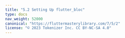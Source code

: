 ```yaml
---
title: "5.2 Setting Up flutter_bloc"
type: docs
nav_weight: 52000
canonical: "https://fluttermasterylibrary.com/7/5/2"
license: "© 2023 Tokenizer Inc. CC BY-NC-SA 4.0"
---
```

